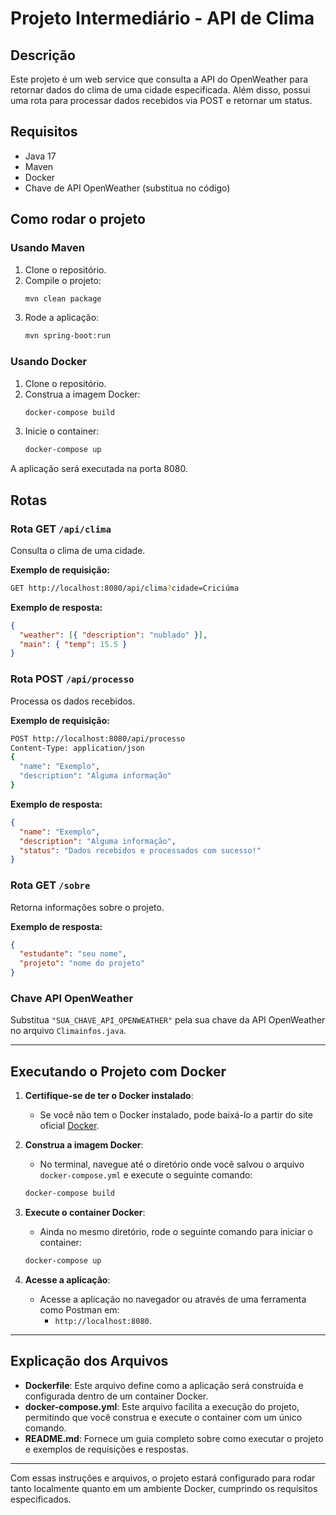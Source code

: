 # Projeto Intermediário - API de Clima

## Descrição

Este projeto é um web service que consulta a API do OpenWeather para retornar dados do clima de uma cidade especificada. Além disso, possui uma rota para processar dados recebidos via POST e retornar um status.

## Requisitos

- Java 17
- Maven
- Docker
- Chave de API OpenWeather (substitua no código)

## Como rodar o projeto

### Usando Maven

1. Clone o repositório.
2. Compile o projeto:
   ```bash
   mvn clean package
   ```
3. Rode a aplicação:
   ```bash
   mvn spring-boot:run
   ```

### Usando Docker

1. Clone o repositório.
2. Construa a imagem Docker:
   ```bash
   docker-compose build
   ```
3. Inicie o container:
   ```bash
   docker-compose up
   ```

A aplicação será executada na porta 8080.

## Rotas

### Rota GET `/api/clima`

Consulta o clima de uma cidade.

**Exemplo de requisição:**

```bash
GET http://localhost:8080/api/clima?cidade=Criciúma
```

**Exemplo de resposta:**

```json
{
  "weather": [{ "description": "nublado" }],
  "main": { "temp": 15.5 }
}
```

### Rota POST `/api/processo`

Processa os dados recebidos.

**Exemplo de requisição:**

```bash
POST http://localhost:8080/api/processo
Content-Type: application/json
{
  "name": "Exemplo",
  "description": "Alguma informação"
}
```

**Exemplo de resposta:**

```json
{
  "name": "Exemplo",
  "description": "Alguma informação",
  "status": "Dados recebidos e processados com sucesso!"
}
```

### Rota GET `/sobre`

Retorna informações sobre o projeto.

**Exemplo de resposta:**

```json
{
  "estudante": "seu nome",
  "projeto": "nome do projeto"
}
```

### Chave API OpenWeather

Substitua `"SUA_CHAVE_API_OPENWEATHER"` pela sua chave da API OpenWeather no arquivo `Climainfos.java`.

---

## Executando o Projeto com Docker

1. **Certifique-se de ter o Docker instalado**:
   - Se você não tem o Docker instalado, pode baixá-lo a partir do site oficial [Docker](https://www.docker.com/).

2. **Construa a imagem Docker**:
   - No terminal, navegue até o diretório onde você salvou o arquivo `docker-compose.yml` e execute o seguinte comando:
   ```bash
   docker-compose build
   ```

3. **Execute o container Docker**:
   - Ainda no mesmo diretório, rode o seguinte comando para iniciar o container:
   ```bash
   docker-compose up
   ```

4. **Acesse a aplicação**:
   - Acesse a aplicação no navegador ou através de uma ferramenta como Postman em: 
     - `http://localhost:8080`.

---

## Explicação dos Arquivos

- **Dockerfile**: Este arquivo define como a aplicação será construída e configurada dentro de um container Docker.
- **docker-compose.yml**: Este arquivo facilita a execução do projeto, permitindo que você construa e execute o container com um único comando.
- **README.md**: Fornece um guia completo sobre como executar o projeto e exemplos de requisições e respostas.

---

Com essas instruções e arquivos, o projeto estará configurado para rodar tanto localmente quanto em um ambiente Docker, cumprindo os requisitos especificados.
